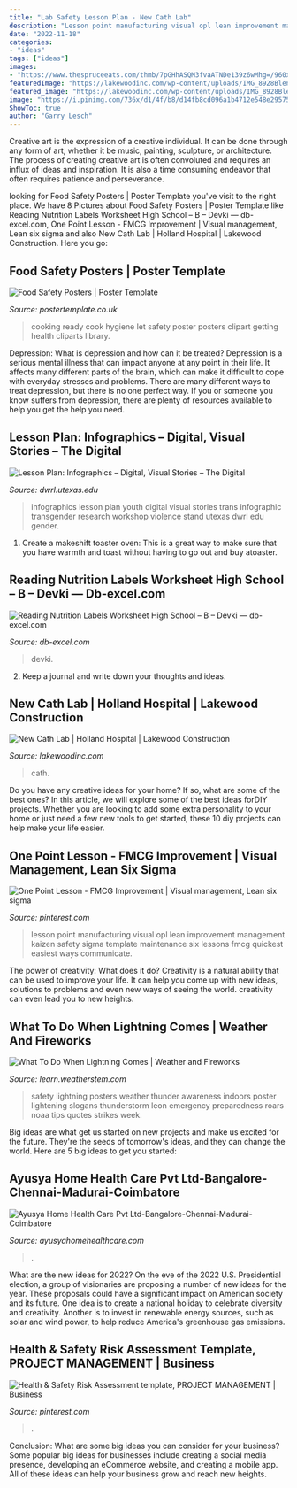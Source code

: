 ```yaml
---
title: "Lab Safety Lesson Plan - New Cath Lab"
description: "Lesson point manufacturing visual opl lean improvement management kaizen safety sigma template maintenance six lessons fmcg quickest easiest ways communicate"
date: "2022-11-18"
categories:
- "ideas"
tags: ["ideas"]
images:
- "https://www.thespruceeats.com/thmb/7pGHhASQM3fvaATNDe139z6wMhg=/960x0/filters:no_upscale():max_bytes(150000):strip_icc()/GettyImages-182800841-5894f4825f9b5874ee438219.jpg"
featuredImage: "https://lakewoodinc.com/wp-content/uploads/IMG_8928Blended.jpg"
featured_image: "https://lakewoodinc.com/wp-content/uploads/IMG_8928Blended.jpg"
image: "https://i.pinimg.com/736x/d1/4f/b8/d14fb8cd096a1b4712e548e295755f64--lean-manufacturing-kaizen.jpg"
ShowToc: true
author: "Garry Lesch"
---
```



Creative art is the expression of a creative individual. It can be done through any form of art, whether it be music, painting, sculpture, or architecture. The process of creating creative art is often convoluted and requires an influx of ideas and inspiration. It is also a time consuming endeavor that often requires patience and perseverance.

	

		
looking for Food Safety Posters | Poster Template you've visit to the right place. We have 8 Pictures about Food Safety Posters | Poster Template like Reading Nutrition Labels Worksheet High School – B – Devki — db-excel.com, One Point Lesson - FMCG Improvement | Visual management, Lean six sigma and also New Cath Lab | Holland Hospital | Lakewood Construction. Here you go:
		
    
## Food Safety Posters | Poster Template

<img loading=lazy src="http://www.postertemplate.co.uk/wp-content/uploads/2018/07/db69bf6c-c929-4dc581ba5b40-1.png" onerror="this.onerror=null;this.src='https://tse1.mm.bing.net/th?id=OIP.G7cij34SSx2KTiATVS0CBAHaKe&amp;pid=15.1';" alt="Food Safety Posters | Poster Template">

_Source: postertemplate.co.uk_

>cooking ready cook hygiene let safety poster posters clipart getting health cliparts library. 

	

Depression: What is depression and how can it be treated?
Depression is a serious mental illness that can impact anyone at any point in their life. It affects many different parts of the brain, which can make it difficult to cope with everyday stresses and problems. There are many different ways to treat depression, but there is no one perfect way. If you or someone you know suffers from depression, there are plenty of resources available to help you get the help you need.

    
## Lesson Plan: Infographics – Digital, Visual Stories – The Digital

<img loading=lazy src="http://www.dwrl.utexas.edu/wp-content/uploads/2017/03/transgender-youth-2013.jpg" onerror="this.onerror=null;this.src='https://tse2.mm.bing.net/th?id=OIP.Oz_6hA3GN5QAN-5crgDLhADCEs&amp;pid=15.1';" alt="Lesson Plan: Infographics – Digital, Visual Stories – The Digital">

_Source: dwrl.utexas.edu_

>infographics lesson plan youth digital visual stories trans infographic transgender research workshop violence stand utexas dwrl edu gender. 

	

1. Create a makeshift toaster oven: This is a great way to make sure that you have warmth and toast without having to go out and buy atoaster.

    
## Reading Nutrition Labels Worksheet High School – B – Devki — Db-excel.com

<img loading=lazy src="https://db-excel.com/wp-content/uploads/2019/09/reading-nutrition-labels-worksheet-high-school-b-devki.jpg" onerror="this.onerror=null;this.src='https://tse2.mm.bing.net/th?id=OIP.G75-kZXFNs_MMHnqN92DHwHaLc&amp;pid=15.1';" alt="Reading Nutrition Labels Worksheet High School – B – Devki — db-excel.com">

_Source: db-excel.com_

>devki. 

	

2. Keep a journal and write down your thoughts and ideas.

    
## New Cath Lab | Holland Hospital | Lakewood Construction

<img loading=lazy src="https://lakewoodinc.com/wp-content/uploads/IMG_8928Blended.jpg" onerror="this.onerror=null;this.src='https://tse4.mm.bing.net/th?id=OIP.6ZtUfdnxEkZ8n66WNoqVcQHaE7&amp;pid=15.1';" alt="New Cath Lab | Holland Hospital | Lakewood Construction">

_Source: lakewoodinc.com_

>cath. 

	

Do you have any creative ideas for your home? If so, what are some of the best ones? In this article, we will explore some of the best ideas forDIY projects. Whether you are looking to add some extra personality to your home or just need a few new tools to get started, these 10 diy projects can help make your life easier.

    
## One Point Lesson - FMCG Improvement | Visual Management, Lean Six Sigma

<img loading=lazy src="https://i.pinimg.com/736x/d1/4f/b8/d14fb8cd096a1b4712e548e295755f64--lean-manufacturing-kaizen.jpg" onerror="this.onerror=null;this.src='https://tse1.mm.bing.net/th?id=OIP.p8p7faT1lSMn9NaRqiTs_QHaKf&amp;pid=15.1';" alt="One Point Lesson - FMCG Improvement | Visual management, Lean six sigma">

_Source: pinterest.com_

>lesson point manufacturing visual opl lean improvement management kaizen safety sigma template maintenance six lessons fmcg quickest easiest ways communicate. 

	

The power of creativity: What does it do?
Creativity is a natural ability that can be used to improve your life. It can help you come up with new ideas, solutions to problems and even new ways of seeing the world. creativity can even lead you to new heights.

    
## What To Do When Lightning Comes | Weather And Fireworks

<img loading=lazy src="https://learn.weatherstem.com/modules/learn/lessons/80/img/photo-lightning-poster.jpg" onerror="this.onerror=null;this.src='https://tse3.mm.bing.net/th?id=OIP._VIjPMQDVDln1fgTIapuegHaLH&amp;pid=15.1';" alt="What To Do When Lightning Comes | Weather and Fireworks">

_Source: learn.weatherstem.com_

>safety lightning posters weather thunder awareness indoors poster lightening slogans thunderstorm leon emergency preparedness roars noaa tips quotes strikes week. 

	

Big ideas are what get us started on new projects and make us excited for the future. They're the seeds of tomorrow's ideas, and they can change the world. Here are 5 big ideas to get you started: 

    
## Ayusya Home Health Care Pvt Ltd-Bangalore-Chennai-Madurai-Coimbatore

<img loading=lazy src="https://www.thespruceeats.com/thmb/7pGHhASQM3fvaATNDe139z6wMhg=/960x0/filters:no_upscale():max_bytes(150000):strip_icc()/GettyImages-182800841-5894f4825f9b5874ee438219.jpg" onerror="this.onerror=null;this.src='https://tse4.mm.bing.net/th?id=OIP.gJGBX59nae-cmulDuoXXXgHaFj&amp;pid=15.1';" alt="Ayusya Home Health Care Pvt Ltd-Bangalore-Chennai-Madurai-Coimbatore">

_Source: ayusyahomehealthcare.com_

>. 

	

What are the new ideas for 2022?
On the eve of the 2022 U.S. Presidential election, a group of visionaries are proposing a number of new ideas for the year. These proposals could have a significant impact on American society and its future. One idea is to create a national holiday to celebrate diversity and creativity. Another is to invest in renewable energy sources, such as solar and wind power, to help reduce America's greenhouse gas emissions.

    
## Health &amp; Safety Risk Assessment Template, PROJECT MANAGEMENT | Business

<img loading=lazy src="https://i.pinimg.com/736x/ef/17/ac/ef17aca35e5e9c47d35d9df6c86c348b.jpg" onerror="this.onerror=null;this.src='https://tse3.mm.bing.net/th?id=OIP.KwCVJb91PA-69p89qoFZ1wHaKf&amp;pid=15.1';" alt="Health &amp; Safety Risk Assessment template, PROJECT MANAGEMENT | Business">

_Source: pinterest.com_

>. 

	

Conclusion: What are some big ideas you can consider for your business?
Some popular big ideas for businesses include creating a social media presence, developing an eCommerce website, and creating a mobile app. All of these ideas can help your business grow and reach new heights.

